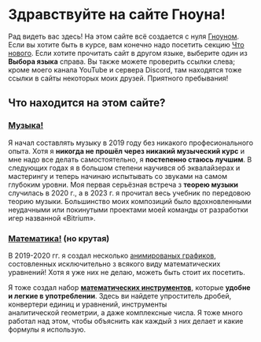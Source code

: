 # Здравствуйте на сайте Гноуна!

Рад видеть вас здесь! На этом сайте всё создается с нуля [Гноуном](#about-gnoun). Если вы хотите быть в курсе, вам конечно надо посетить секцию [Что нового](/sup). Если хотите прочитать сайт в другом языке, выберите один из **Выбора языка** справа. Вы также можете проверить ссылки слева; кроме моего канала YouTube и сервера Discord, там находятся тоже ссылки в сайты некоторых моих друзей. Приятного пребывания!

## Что находится на этом сайте?

### [Музыка!](music)

<div class="flex flex-row space-x-1 gap-5">

<MdImage img="titles/music.png" width=300 height=300></MdImage>

<div>

Я начал составлять музыку в 2019 году без никакого професионального опыта. Хотя я **никогда не прошёл через никакий музыческий курс** и мне надо все делать самостоятельно, я **постепенно стаюсь лучшим**. В следующих годах я в большом степени научився об эквалайзерах и мастерингу и теперь начинаю испытывать со звуками на самом глубоким уровни. Моя первая серьёзная встреча з **теорею музыки** случилась в 2020 г., а в 2023 г. я прочитал весь учебник по передовою теорию музыки. Большинство моих композиций было вдохновленными неудачными или покинутыми проектами моей команды от разработки игер названной «Bitrium».

</div>

</div>

### [Математика!](math) (но крутая)

<div class="flex flex-row space-x-1 gap-5">

<div>

В 2019-2020 гг. я создал несколько [анимированых графиков](math/graphs), состовленных исключительно з всякого виду математических уравнений! Хотя я уже них не делаю, можеть быть стоит их посетить.

Я тоже создал набор **[математических инструментов](math/tools)**, которые **удобне и легкие в употреблении**. Здесь ви найдете упроститель дробей, конвертери единиц и уравнений, инструменты аналитической геометрии, а даже комплексные числа. Я тоже много работал над этом, чтобы объяснить как каждый з них делает и какие формулы я использую. 

</div>

<iframe :src="`https://www.desmos.com/calculator/yttzkmfol6?embed`" frameborder="0" class="border my-2" style="width: 400px; height: 300px;" />

</div>

</div>

### [Самосовершенствование](other/tbp)

<div class="flex flex-row space-x-1 gap-5">

<MdImage img="titles/self-improvement.png" width=300 height=300></MdImage>

<div>

Ви неудовлетворенни **ища улучшення и никогда не чувствуя исполнеными?** Рассматрите короткою визыту в мои заметки з самосовершенствования. Я старался настолько я мог, чтоби составить большое количество информацией в краткую рамку, чтобы противодействовать спусканиям в кроличьи нори, которые часто оказиваються неисполнеющими и непродуктивными.

Эти заметки должны помощь улучшить управление временем, здоровья, креативность, мотивацию, уверенность, дисциплину, комуникацию, организацию и эффективность. Если вы всё ещё оказиваетесь неисполнеными, не стесняйтесь оставить отзыв, а даже улучшить проект.

</div>

</div>

### [Рассказы](other/writing)

<div class="flex flex-row space-x-1 gap-5">

Другая быстро растущая часть моего сайта посвящена писанию рассказов. **До сих пор, к сожалению, я пишу только по-польски**, но я верю, что мои растующи языкови навыки вскоре мне позволять сделать мои рассказы более доступными.

<MdImage img="titles/duck.png" width=300 height=300></MdImage>

</div>

## Как создался этот сайт?

Сайт сделан передовом остовом называемым **Nuxt.js** и размещен з использованием **GitHub Pages**. Сначала я написал его в HTML, но мой брат [BeetMacol](https://beetmacol.com) переписал его, потому что он не смог этого выстоить. В данный момент я уже cвободно двигаюсь в коде и добавляю большинство совершения самостоятельно, со значительно меньшей помощию.

Проект строни – моя собственная идея.

## Кто Гноун?

Существуе об этом [целая секция](other/about), но короче, я индивидуалист с огоромной признательностью к музыке, особенно електронной и класической. Я тоже довольный энтузиаст математики, поэтому можно мне называть «матемузыкантом», но это не всё. От молодости я тоже был великим энтузиастом языков, что я верю видимое при количестви языков, на которые я перевожу этот сайт, поки что все самостоятельно. Мое заинтересование дисайном справило, что я заинтересовался програмированием и недавно создал всю систему организации в Python (хотя со значительною помощю от [BeetMacol](https://beetmacol.com), снова). Хотя я очень аналитический, я не сдаваюсь с креативными проектами, где найлучшым примером моя музика, но я тоже [пишу](other/stories) (хотя до сих пор непереводено, по-польски), занимаюсь [миростроением](other/livuluria) (хотя я до сих пор не знаю, что с ним сделать), искуственным языком (та самая проблема), настольною игрою, Майнкрафтною картою, и тоже несколько рисованием. Я дополняю мою креативность исследованиям на разние темы, а потому что после нескольких лет я серьезно заинтересовался самосовершенствованием, я пытаюсь искать почти все в данный момент, а единственным препятствием – время.

### Контакт

- Discord: Gnoun#6012
